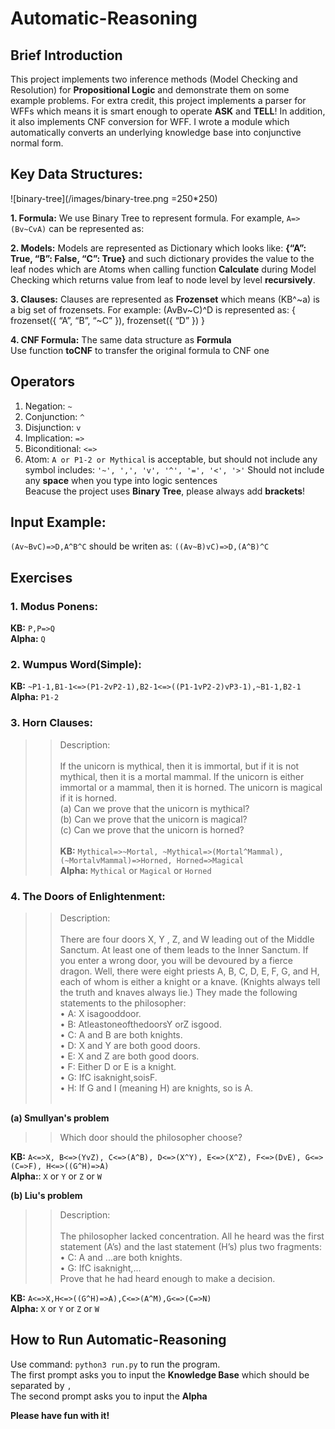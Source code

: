 Automatic-Reasoning
==============================

Brief Introduction
------------------------------
This project implements two inference methods (Model Checking and Resolution) for **Propositional Logic** and demonstrate them on some example problems. For extra credit, this project implements a parser for WFFs which means it is smart enough to operate **ASK** and **TELL**! In addition, it also implements CNF conversion for WFF. I wrote a module which automatically converts an underlying knowledge base into conjunctive normal form.

## Key Data Structures:
![binary-tree](/images/binary-tree.png =250*250)</br>

__1. Formula:__
We use Binary Tree to represent formula. For example, `A=>(Bv~CvA)` can be represented as:</br>

__2. Models:__
Models are represented as Dictionary which looks like: **{“A”: True, “B”: False, “C”: True}** and such dictionary provides the value to the leaf nodes which are Atoms when calling function **Calculate** during Model Checking which returns value from leaf to node level by level **recursively**.</br>

__3. Clauses:__
Clauses are represented as **Frozenset** which means (KB^\~a) is a big set of frozensets. For example: (AvBv~C)^D is represented as: { frozenset({ “A”, “B”, “~C” }), frozenset({ “D” }) }</br>

__4. CNF Formula:__
The same data structure as **Formula**</br>
Use function **toCNF** to transfer the original formula to CNF one

Operators
------------------------------
1. Negation: `~`
2. Conjunction: `^`
3. Disjunction: `v`
4. Implication: `=>`
5. Biconditional: `<=>`
6. Atom: `A or P1-2 or Mythical` is acceptable, but should not include any symbol includes: `'~', ',', 'v', '^', '=', '<', '>'`
Should not include any **space** when you type into logic sentences\
Beacuse the project uses **Binary Tree**, please always add **brackets**!
## Input Example:
`(Av~BvC)=>D,A^B^C` should be writen as: `((Av~B)vC)=>D,(A^B)^C`

Exercises
------------------------------

### 1. Modus Ponens:
**KB:** `P,P=>Q`</br>
**Alpha:** `Q`</br>

### 2. Wumpus Word(Simple):

**KB:** `~P1-1,B1-1<=>(P1-2vP2-1),B2-1<=>((P1-1vP2-2)vP3-1),~B1-1,B2-1`</br>
**Alpha:** `P1-2`</br>


### 3. Horn Clauses:
>>Description:</br>
    </br>
    If the unicorn is mythical, then it is immortal, but if it is not mythical, then it is a mortal mammal. If the unicorn is either immortal or a mammal, then it is horned. The unicorn is magical if it is horned.</br>
    (a) Can we prove that the unicorn is mythical?</br>
    (b) Can we prove that the unicorn is magical?</br>
    (c) Can we prove that the unicorn is horned?</br>
    </br>
**KB:** `Mythical=>~Mortal, ~Mythical=>(Mortal^Mammal), (~MortalvMammal)=>Horned, Horned=>Magical`</br>
**Alpha:** `Mythical` or `Magical` or `Horned`</br>

### 4. The Doors of Enlightenment:
>>Description:</br>
    </br>
    There are four doors X, Y , Z, and W leading out of the Middle Sanctum. At least one of them leads to the Inner Sanctum. If you enter a wrong door, you will be devoured by a fierce dragon. Well, there were eight priests A, B, C, D, E, F, G, and H, each of whom is either a knight or a knave. (Knights always tell the truth and knaves always lie.) They made the following statements to the philosopher:</br>
    • A: X isagooddoor.</br>
    • B: AtleastoneofthedoorsY orZ isgood.</br>
    • C: A and B are both knights.</br>
    • D: X and Y are both good doors.</br>
    • E: X and Z are both good doors.</br>
    • F: Either D or E is a knight.</br>
    • G: IfC isaknight,soisF.</br>
    • H: If G and I (meaning H) are knights, so is A.</br>
    </br>

__(a) Smullyan's problem__
>>Which door should the philosopher choose?

**KB:** `A<=>X, B<=>(YvZ), C<=>(A^B), D<=>(X^Y), E<=>(X^Z), F<=>(DvE), G<=>(C=>F), H<=>((G^H)=>A)`</br>
**Alpha:**: `X` or `Y` or `Z` or `W`</br>

__(b) Liu's problem__
>>Description:</br>
    </br>
    The philosopher lacked concentration. All he heard was the first statement (A’s) and the last statement (H’s) plus two fragments:</br>
    • C: A and ...are both knights.</br>
    • G: IfC isaknight,...</br>
    Prove that he had heard enough to make a decision.</br>

**KB:** `A<=>X,H<=>((G^H)=>A),C<=>(A^M),G<=>(C=>N)`</br>
**Alpha:** `X` or `Y` or `Z` or `W`</br>

How to Run Automatic-Reasoning
------------------------------
Use command: `python3 run.py` to run the program.</br>
The first prompt asks you to input the **Knowledge Base** which should be separated by `,` </br>
The second prompt asks you to input the **Alpha**</br>

**Please have fun with it!**